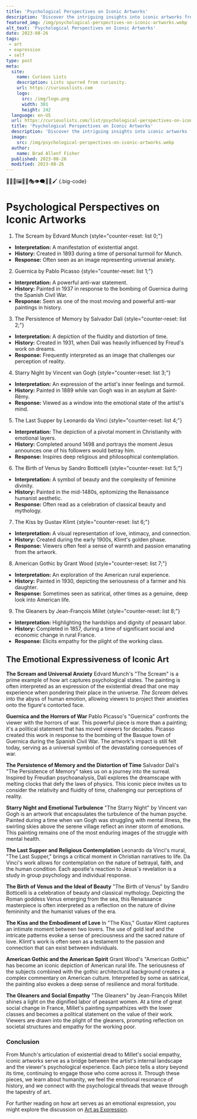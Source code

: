 ```yaml
---
title: 'Psychological Perspectives on Iconic Artworks'
description: 'Discover the intriguing insights into iconic artworks from a psychological standpoint, offering unique perspectives that ignite your curiosity.'
featured_img: /img/psychological-perspectives-on-iconic-artworks.webp
alt_text: 'Psychological Perspectives on Iconic Artworks'
date: 2023-08-26
tags:
 - art
 - expression
 - self
type: post
meta:
  site:
    name: Curious Lists
    description: Lists spurred from curiosity.
    url: https://curiouslists.com
    logo:
      src: /img/logo.png
      width: 301
      height: 242
  language: en-US
  url: https://curiouslists.com/list/psychological-perspectives-on-iconic-artworks
  title: 'Psychological Perspectives on Iconic Artworks'
  description: 'Discover the intriguing insights into iconic artworks from a psychological standpoint, offering unique perspectives that ignite your curiosity.'
  image:
    src: /img/psychological-perspectives-on-iconic-artworks.webp
  author:
    name: Brad Allenf Fisher
  published: 2023-08-26
  modified: 2023-08-26
---
```



🎨👩‍🎨🖼️🧐🤔🎭👁️‍🗨️💭👤🖌️ {.big-code}

# Psychological Perspectives on Iconic Artworks

1. The Scream by Edvard Munch {style="counter-reset: list 0;"}
  - **Interpretation:** A manifestation of existential angst.
  - **History:** Created in 1893 during a time of personal turmoil for Munch.
  - **Response:** Often seen as an image representing universal anxiety.

2. Guernica by Pablo Picasso {style="counter-reset: list 1;"}
  - **Interpretation:** A powerful anti-war statement.
  - **History:** Painted in 1937 in response to the bombing of Guernica during the Spanish Civil War.
  - **Response:** Seen as one of the most moving and powerful anti-war paintings in history.

3. The Persistence of Memory by Salvador Dalí {style="counter-reset: list 2;"}
  - **Interpretation:** A depiction of the fluidity and distortion of time.
  - **History:** Created in 1931, when Dalí was heavily influenced by Freud's work on dreams.
  - **Response:** Frequently interpreted as an image that challenges our perception of reality.

4. Starry Night by Vincent van Gogh {style="counter-reset: list 3;"}
  - **Interpretation:** An expression of the artist's inner feelings and turmoil.
  - **History:** Painted in 1889 while van Gogh was in an asylum at Saint-Rémy.
  - **Response:** Viewed as a window into the emotional state of the artist's mind.

5. The Last Supper by Leonardo da Vinci {style="counter-reset: list 4;"}
  - **Interpretation:** The depiction of a pivotal moment in Christianity with emotional layers.
  - **History:** Completed around 1498 and portrays the moment Jesus announces one of his followers would betray him.
  - **Response:** Inspires deep religious and philosophical contemplation.

6. The Birth of Venus by Sandro Botticelli {style="counter-reset: list 5;"}
  - **Interpretation:** A symbol of beauty and the complexity of feminine divinity.
  - **History:** Painted in the mid-1480s, epitomizing the Renaissance humanist aesthetic.
  - **Response:** Often read as a celebration of classical beauty and mythology.

7. The Kiss by Gustav Klimt {style="counter-reset: list 6;"}
  - **Interpretation:** A visual representation of love, intimacy, and connection.
  - **History:** Created during the early 1900s, Klimt's golden phase.
  - **Response:** Viewers often feel a sense of warmth and passion emanating from the artwork.

8. American Gothic by Grant Wood {style="counter-reset: list 7;"}
  - **Interpretation:** An exploration of the American rural experience.
  - **History:** Painted in 1930, depicting the seriousness of a farmer and his daughter.
  - **Response:** Sometimes seen as satirical, other times as a genuine, deep look into American life.

9. The Gleaners by Jean-François Millet {style="counter-reset: list 8;"}
  - **Interpretation:** Highlighting the hardships and dignity of peasant labor.
  - **History:** Completed in 1857, during a time of significant social and economic change in rural France.
  - **Response:** Elicits empathy for the plight of the working class.


## The Emotional Expressiveness of Iconic Art

**The Scream and Universal Anxiety**
Edvard Munch's "The Scream" is a prime example of how art captures psychological states. The painting is often interpreted as an expression of the existential dread that one may experience when pondering their place in the universe. *The Scream* delves into the abyss of human emotion, allowing viewers to project their anxieties onto the figure's contorted face.

**Guernica and the Horrors of War**
Pablo Picasso's "Guernica" confronts the viewer with the horrors of war. This powerful piece is more than a painting; it's a political statement that has moved viewers for decades. Picasso created this work in response to the bombing of the Basque town of Guernica during the Spanish Civil War. The artwork's impact is still felt today, serving as a universal symbol of the devastating consequences of war.

**The Persistence of Memory and the Distortion of Time**
Salvador Dalí's "The Persistence of Memory" takes us on a journey into the surreal. Inspired by Freudian psychoanalysis, Dalí explores the dreamscape with melting clocks that defy the laws of physics. This iconic piece invites us to consider the relativity and fluidity of time, challenging our perceptions of reality.

**Starry Night and Emotional Turbulence**
"The Starry Night" by Vincent van Gogh is an artwork that encapsulates the turbulence of the human psyche. Painted during a time when van Gogh was struggling with mental illness, the swirling skies above the serene village reflect an inner storm of emotions. This painting remains one of the most enduring images of the struggle with mental health.

**The Last Supper and Religious Contemplation**
Leonardo da Vinci's mural, "The Last Supper," brings a critical moment in Christian narratives to life. Da Vinci's work allows for contemplation on the nature of betrayal, faith, and the human condition. Each apostle's reaction to Jesus's revelation is a study in group psychology and individual response.

**The Birth of Venus and the Ideal of Beauty**
"The Birth of Venus" by Sandro Botticelli is a celebration of beauty and classical mythology. Depicting the Roman goddess Venus emerging from the sea, this Renaissance masterpiece is often interpreted as a reflection on the nature of divine femininity and the humanist values of the era.

**The Kiss and the Embodiment of Love**
In "The Kiss," Gustav Klimt captures an intimate moment between two lovers. The use of gold leaf and the intricate patterns evoke a sense of preciousness and the sacred nature of love. Klimt's work is often seen as a testament to the passion and connection that can exist between individuals.

**American Gothic and the American Spirit**
Grant Wood's "American Gothic" has become an iconic depiction of American rural life. The seriousness of the subjects combined with the gothic architectural background creates a complex commentary on American culture. Interpreted by some as satirical, the painting also evokes a deep sense of resilience and moral fortitude.

**The Gleaners and Social Empathy**
"The Gleaners" by Jean-François Millet shines a light on the dignified labor of peasant women. At a time of great social change in France, Millet's painting sympathizes with the lower classes and becomes a political statement on the value of their work. Viewers are drawn into the plight of the gleaners, prompting reflection on societal structures and empathy for the working poor.

### Conclusion
From Munch's articulation of existential dread to Millet's social empathy, iconic artworks serve as a bridge between the artist's internal landscape and the viewer's psychological experience. Each piece tells a story beyond its time, continuing to engage those who come across it. Through these pieces, we learn about humanity, we feel the emotional resonance of history, and we connect with the psychological threads that weave through the tapestry of art.

For further reading on how art serves as an emotional expression, you might explore the discussion on [Art as Expression](https://www.britannica.com/topic/philosophy-of-art/Art-as-expression).